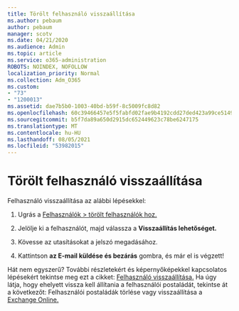 ```yaml
---
title: Törölt felhasználó visszaállítása
ms.author: pebaum
author: pebaum
manager: scotv
ms.date: 04/21/2020
ms.audience: Admin
ms.topic: article
ms.service: o365-administration
ROBOTS: NOINDEX, NOFOLLOW
localization_priority: Normal
ms.collection: Adm_O365
ms.custom:
- "73"
- "1200013"
ms.assetid: dae7b5b0-1003-40bd-b59f-8c5009fc8d82
ms.openlocfilehash: 60c39466457e5f5fabfd02fae9b4192cdd27ded423a99ce5149b1c102e138097
ms.sourcegitcommit: b5f7da89a650d2915dc652449623c78be6247175
ms.translationtype: MT
ms.contentlocale: hu-HU
ms.lasthandoff: 08/05/2021
ms.locfileid: "53982015"
---
```

# <a name="restore-a-deleted-user"></a>Törölt felhasználó visszaállítása

Felhasználó visszaállítása az alábbi lépésekkel:
  
1. Ugrás a [Felhasználók \> törölt felhasználók hoz.](https://admin.microsoft.com/adminportal/home#/deletedusers)

2. Jelölje ki a felhasználót, majd válassza a **Visszaállítás lehetőséget.**

3. Kövesse az utasításokat a jelszó megadásához.

4. Kattintson **az E-mail küldése és bezárás** gombra, és már el is végzett!

Hát nem egyszerű? További részletekért és képernyőképekkel kapcsolatos lépésekért tekintse meg ezt a cikket: [Felhasználó visszaállítása.](https://docs.microsoft.com/microsoft-365/admin/add-users/restore-user) Ha úgy látja, hogy ehelyett vissza kell állítania a felhasználói postaládát, tekintse át a következőt: Felhasználói postaládák törlése vagy visszaállítása a [Exchange Online.](https://docs.microsoft.com/exchange/recipients-in-exchange-online/delete-or-restore-mailboxes)